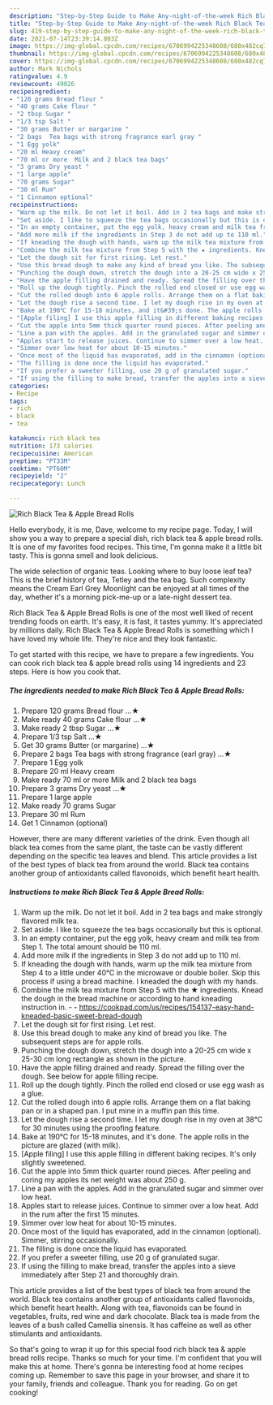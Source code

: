 ```yaml
---
description: "Step-by-Step Guide to Make Any-night-of-the-week Rich Black Tea &amp;amp; Apple Bread Rolls"
title: "Step-by-Step Guide to Make Any-night-of-the-week Rich Black Tea &amp;amp; Apple Bread Rolls"
slug: 419-step-by-step-guide-to-make-any-night-of-the-week-rich-black-tea-and-amp-apple-bread-rolls
date: 2021-07-14T23:39:14.803Z
image: https://img-global.cpcdn.com/recipes/6706994225348608/680x482cq70/rich-black-tea-apple-bread-rolls-recipe-main-photo.jpg
thumbnail: https://img-global.cpcdn.com/recipes/6706994225348608/680x482cq70/rich-black-tea-apple-bread-rolls-recipe-main-photo.jpg
cover: https://img-global.cpcdn.com/recipes/6706994225348608/680x482cq70/rich-black-tea-apple-bread-rolls-recipe-main-photo.jpg
author: Mark Nichols
ratingvalue: 4.9
reviewcount: 49026
recipeingredient:
- "120 grams Bread flour "
- "40 grams Cake flour "
- "2 tbsp Sugar "
- "1/3 tsp Salt "
- "30 grams Butter or margarine "
- "2 bags  Tea bags with strong fragrance earl gray "
- "1 Egg yolk"
- "20 ml Heavy cream"
- "70 ml or more  Milk and 2 black tea bags"
- "3 grams Dry yeast "
- "1 large apple"
- "70 grams Sugar"
- "30 ml Rum"
- "1 Cinnamon optional"
recipeinstructions:
- "Warm up the milk. Do not let it boil. Add in 2 tea bags and make strongly flavored milk tea."
- "Set aside. I like to squeeze the tea bags occasionally but this is optional."
- "In an empty container, put the egg yolk, heavy cream and milk tea from Step 1. The total amount should be 110 ml."
- "Add more milk if the ingredients in Step 3 do not add up to 110 ml."
- "If kneading the dough with hands, warm up the milk tea mixture from Step 4 to a little under 40℃ in the microwave or double boiler. Skip this process if using a bread machine. I kneaded the dough with my hands."
- "Combine the milk tea mixture from Step 5 with the ★ ingredients. Knead the dough in the bread machine or according to hand kneading instruction in.  https://cookpad.com/us/recipes/154137-easy-hand-kneaded-basic-sweet-bread-dough"
- "Let the dough sit for first rising. Let rest."
- "Use this bread dough to make any kind of bread you like. The subsequent steps are for apple rolls."
- "Punching the dough down, stretch the dough into a 20-25 cm wide x 25-30 cm long rectangle as shown in the picture."
- "Have the apple filling drained and ready. Spread the filling over the dough. See below for apple filling recipe."
- "Roll up the dough tightly. Pinch the rolled end closed or use egg wash as a glue."
- "Cut the rolled dough into 6 apple rolls. Arrange them on a flat baking pan or in a shaped pan. I put mine in a muffin pan this time."
- "Let the dough rise a second time. I let my dough rise in my oven at 38℃ for 30 minutes using the proofing feature."
- "Bake at 190℃ for 15-18 minutes, and it&#39;s done. The apple rolls in the picture are glazed (with milk)."
- "[Apple filing] I use this apple filling in different baking recipes. It&#39;s only slightly sweetened."
- "Cut the apple into 5mm thick quarter round pieces. After peeling and coring my apples its net weight was about 250 g."
- "Line a pan with the apples. Add in the granulated sugar and simmer over low heat."
- "Apples start to release juices. Continue to simmer over a low heat. Add in the rum after the first 15 minutes."
- "Simmer over low heat for about 10-15 minutes."
- "Once most of the liquid has evaporated, add in the cinnamon (optional). Simmer, stirring occasionally."
- "The filling is done once the liquid has evaporated."
- "If you prefer a sweeter filling, use 20 g of granulated sugar."
- "If using the filling to make bread, transfer the apples into a sieve immediately after Step 21 and thoroughly drain."
categories:
- Recipe
tags:
- rich
- black
- tea

katakunci: rich black tea 
nutrition: 173 calories
recipecuisine: American
preptime: "PT33M"
cooktime: "PT60M"
recipeyield: "2"
recipecategory: Lunch

---
```



![Rich Black Tea &amp; Apple Bread Rolls](https://img-global.cpcdn.com/recipes/6706994225348608/680x482cq70/rich-black-tea-apple-bread-rolls-recipe-main-photo.jpg)

Hello everybody, it is me, Dave, welcome to my recipe page. Today, I will show you a way to prepare a special dish, rich black tea &amp; apple bread rolls. It is one of my favorites food recipes. This time, I'm gonna make it a little bit tasty. This is gonna smell and look delicious.

The wide selection of organic teas. Looking where to buy loose leaf tea? This is the brief history of tea, Tetley and the tea bag. Such complexity means the Cream Earl Grey Moonlight can be enjoyed at all times of the day, whether it&#39;s a morning pick-me-up or a late-night dessert tea.

Rich Black Tea &amp; Apple Bread Rolls is one of the most well liked of recent trending foods on earth. It's easy, it is fast, it tastes yummy. It's appreciated by millions daily. Rich Black Tea &amp; Apple Bread Rolls is something which I have loved my whole life. They're nice and they look fantastic.


To get started with this recipe, we have to prepare a few ingredients. You can cook rich black tea &amp; apple bread rolls using 14 ingredients and 23 steps. Here is how you cook that.

<!--inarticleads1-->

##### The ingredients needed to make Rich Black Tea &amp; Apple Bread Rolls:

1. Prepare 120 grams Bread flour ...★
1. Make ready 40 grams Cake flour ...★
1. Make ready 2 tbsp Sugar ...★
1. Prepare 1/3 tsp Salt ...★
1. Get 30 grams Butter (or margarine) ...★
1. Prepare 2 bags  Tea bags with strong fragrance (earl gray) ...★
1. Prepare 1 Egg yolk
1. Prepare 20 ml Heavy cream
1. Make ready 70 ml or more  Milk and 2 black tea bags
1. Prepare 3 grams Dry yeast ...★
1. Prepare 1 large apple
1. Make ready 70 grams Sugar
1. Prepare 30 ml Rum
1. Get 1 Cinnamon (optional)


However, there are many different varieties of the drink. Even though all black tea comes from the same plant, the taste can be vastly different depending on the specific tea leaves and blend. This article provides a list of the best types of black tea from around the world. Black tea contains another group of antioxidants called flavonoids, which benefit heart health. 

<!--inarticleads2-->

##### Instructions to make Rich Black Tea &amp; Apple Bread Rolls:

1. Warm up the milk. Do not let it boil. Add in 2 tea bags and make strongly flavored milk tea.
1. Set aside. I like to squeeze the tea bags occasionally but this is optional.
1. In an empty container, put the egg yolk, heavy cream and milk tea from Step 1. The total amount should be 110 ml.
1. Add more milk if the ingredients in Step 3 do not add up to 110 ml.
1. If kneading the dough with hands, warm up the milk tea mixture from Step 4 to a little under 40℃ in the microwave or double boiler. Skip this process if using a bread machine. I kneaded the dough with my hands.
1. Combine the milk tea mixture from Step 5 with the ★ ingredients. Knead the dough in the bread machine or according to hand kneading instruction in. -  - https://cookpad.com/us/recipes/154137-easy-hand-kneaded-basic-sweet-bread-dough
1. Let the dough sit for first rising. Let rest.
1. Use this bread dough to make any kind of bread you like. The subsequent steps are for apple rolls.
1. Punching the dough down, stretch the dough into a 20-25 cm wide x 25-30 cm long rectangle as shown in the picture.
1. Have the apple filling drained and ready. Spread the filling over the dough. See below for apple filling recipe.
1. Roll up the dough tightly. Pinch the rolled end closed or use egg wash as a glue.
1. Cut the rolled dough into 6 apple rolls. Arrange them on a flat baking pan or in a shaped pan. I put mine in a muffin pan this time.
1. Let the dough rise a second time. I let my dough rise in my oven at 38℃ for 30 minutes using the proofing feature.
1. Bake at 190℃ for 15-18 minutes, and it&#39;s done. The apple rolls in the picture are glazed (with milk).
1. [Apple filing] I use this apple filling in different baking recipes. It&#39;s only slightly sweetened.
1. Cut the apple into 5mm thick quarter round pieces. After peeling and coring my apples its net weight was about 250 g.
1. Line a pan with the apples. Add in the granulated sugar and simmer over low heat.
1. Apples start to release juices. Continue to simmer over a low heat. Add in the rum after the first 15 minutes.
1. Simmer over low heat for about 10-15 minutes.
1. Once most of the liquid has evaporated, add in the cinnamon (optional). Simmer, stirring occasionally.
1. The filling is done once the liquid has evaporated.
1. If you prefer a sweeter filling, use 20 g of granulated sugar.
1. If using the filling to make bread, transfer the apples into a sieve immediately after Step 21 and thoroughly drain.


This article provides a list of the best types of black tea from around the world. Black tea contains another group of antioxidants called flavonoids, which benefit heart health. Along with tea, flavonoids can be found in vegetables, fruits, red wine and dark chocolate. Black tea is made from the leaves of a bush called Camellia sinensis. It has caffeine as well as other stimulants and antioxidants. 

So that's going to wrap it up for this special food rich black tea &amp; apple bread rolls recipe. Thanks so much for your time. I'm confident that you will make this at home. There's gonna be interesting food at home recipes coming up. Remember to save this page in your browser, and share it to your family, friends and colleague. Thank you for reading. Go on get cooking!

